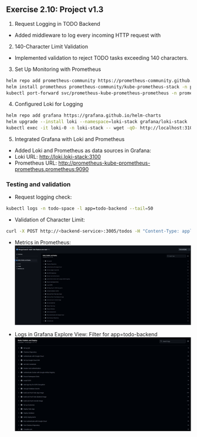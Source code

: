 ## Exercise 2.10: Project v1.3

1. Request Logging in TODO Backend
- Added middleware to log every incoming HTTP request with
2. 140-Character Limit Validation
- Implemented validation to reject TODO tasks exceeding 140 characters.
3. Set Up Monitoring with Prometheus
```bash
helm repo add prometheus-community https://prometheus-community.github.io/helm-charts
helm install prometheus prometheus-community/kube-prometheus-stack -n prometheus
kubectl port-forward svc/prometheus-kube-prometheus-prometheus -n prometheus 9090:9090
```


4. Configured Loki for Logging
```bash
helm repo add grafana https://grafana.github.io/helm-charts
helm upgrade --install loki --namespace=loki-stack grafana/loki-stack
kubectl exec -it loki-0 -n loki-stack -- wget -qO- http://localhost:3100/ready
```

5. Integrated Grafana with Loki and Prometheus
- Added Loki and Prometheus as data sources in Grafana:
- Loki URL: http://loki.loki-stack:3100
- Prometheus URL: http://prometheus-kube-prometheus-prometheus.prometheus:9090

### Testing and validation
- Request logging check:
```bash
kubectl logs -n todo-space -l app=todo-backend --tail=50
```
- Validation of Character Limit:
```bash
curl -X POST http://<backend-service>:3005/todos -H "Content-Type: application/json" -d '{"task":"A long task exceeding 140 characters..."}'
```
- Metrics in Prometheus:
![Prometheus queries](image-1.png)

- Logs in Grafana Explore View: Filter for app=todo-backend
![Loki logs](image.png)
